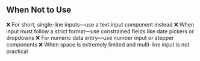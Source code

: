 ## When Not to Use
❌ For short, single-line inputs—use a text input component instead
❌ When input must follow a strict format—use constrained fields like date pickers or dropdowns
❌ For numeric data entry—use number input or stepper components
❌ When space is extremely limited and multi-line input is not practical